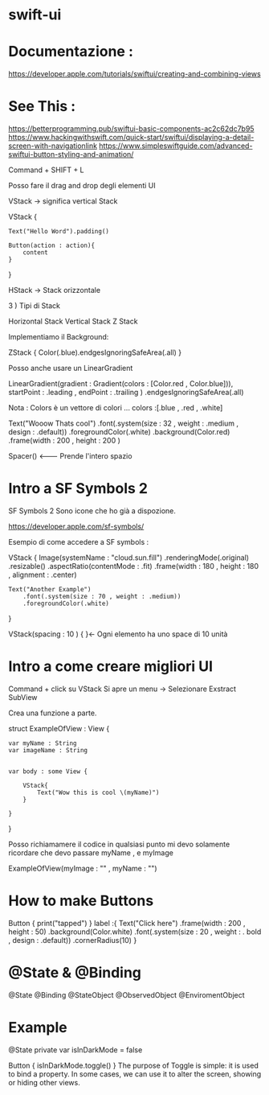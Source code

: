 # swift-ui

# Documentazione :
https://developer.apple.com/tutorials/swiftui/creating-and-combining-views


# See This :
https://betterprogramming.pub/swiftui-basic-components-ac2c62dc7b95
https://www.hackingwithswift.com/quick-start/swiftui/displaying-a-detail-screen-with-navigationlink
https://www.simpleswiftguide.com/advanced-swiftui-button-styling-and-animation/

Command + SHIFT + L

Posso fare il drag and drop degli elementi UI

VStack -> significa vertical Stack

VStack {

    Text("Hello Word").padding()

    Button(action : action){
        content
    }
}

HStack -> Stack orizzontale


3 ) Tipi di Stack

Horizontal Stack
Vertical Stack
Z Stack


Implementiamo il Background:

ZStack {
    Color(.blue).endgesIgnoringSafeArea(.all)
}

Posso anche usare un LinearGradient



LinearGradient(gradient : Gradient(colors : [Color.red , Color.blue])),
    startPoint : .leading , endPoint : .trailing )
   .endgesIgnoringSafeArea(.all)

Nota : Colors è un vettore di colori ... colors :[.blue , .red , .white]


Text("Wooow Thats cool")
    .font(.system(size : 32 , weight : .medium , design : .default))
    .foregroundColor(.white)
    .background(Color.red)
    .frame(width : 200 , height : 200 )

Spacer()  <--- Prende l'intero spazio



# Intro a SF Symbols 2

SF Symbols 2
Sono icone che ho già a dispozione.

https://developer.apple.com/sf-symbols/

Esempio di come accedere a SF symbols :

VStack {
    Image(systemName : "cloud.sun.fill")
        .renderingMode(.original)
        .resizable()
        .aspectRatio(contentMode : .fit)
        .frame(width : 180 , height : 180 , alignment : .center)

    Text("Another Example")
        .font(.system(size : 70 , weight : .medium))
        .foregroundColor(.white)
}

VStack(spacing : 10 ) {
}<- Ogni elemento ha uno space di 10 unità


# Intro a come creare migliori UI

Command + click su VStack
Si apre un menu -> Selezionare Exstract SubView

Crea una funzione a parte.

struct ExampleOfView : View {

    var myName : String
    var imageName : String


    var body : some View {

        VStack{
            Text("Wow this is cool \(myName)")
        }

    }

}

Posso richiamamere il codice in qualsiasi
punto mi devo solamente ricordare che
devo passare myName , e myImage

ExampleOfView(myImage : "" , myName : "")

# How to make Buttons

Button {
    print("tapped")
} label :{
    Text("Click here")
        .frame(width : 200 , height : 50)
        .background(Color.white)
        .font(.system(size : 20 , weight : . bold , design : .default))
        .cornerRadius(10)
}


# @State & @Binding


@State
@Binding
@StateObject
@ObservedObject
@EnviromentObject


# Example

@State private var isInDarkMode = false


Button {
    isInDarkMode.toggle()
}
The purpose of Toggle is simple: it is used to bind a property.
In some cases, we can use it to alter the screen, showing or hiding other views.




